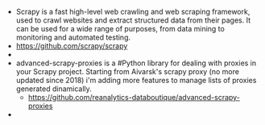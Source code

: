 - Scrapy is a fast high-level web crawling and web scraping framework, used to crawl websites and extract structured data from their pages. It can be used for a wide range of purposes, from data mining to monitoring and automated testing.
- https://github.com/scrapy/scrapy
-
- advanced-scrapy-proxies is a #Python library for dealing with proxies in your Scrapy project. Starting from Aivarsk's scrapy proxy (no more updated since 2018) i'm adding more features to manage lists of proxies generated dinamically.
	- https://github.com/reanalytics-databoutique/advanced-scrapy-proxies
-